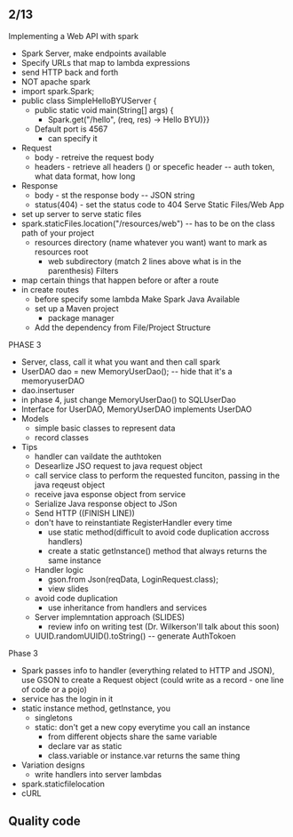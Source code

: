 

## 2/13
Implementing a Web API with spark
- Spark Server, make endpoints available
- Specify URLs that map to lambda expressions
- send HTTP back and forth
- NOT apache spark
- import spark.Spark;
- public class SimpleHelloBYUServer {
  - public static void main(String[] args) {
    - Spark.get("/hello", (req, res) -> Hello BYU)}}
  - Default port is 4567
    - can specify it
- Request
  - body - retreive the request body
  - headers - retrieve all headers () or specefic header -- auth token, what data format, how long
- Response
  - body - st the response body -- JSON string
  - status(404) - set the status code to 404
Serve Static Files/Web App
- set up server to serve static files
- spark.staticFiles.location("/resources/web") -- has to be on the class path of your project
  - resources directory (name whatever you want) want to mark as resources root
    - web subdirectory (match 2 lines above what is in the parenthesis)
Filters
- map certain things that happen before or after a route
- in create routes
  - before specify some lambda
Make Spark Java Available
  - set up a Maven project
    - package manager
  - Add the dependency from File/Project Structure

PHASE 3
- Server, class, call it what you want and then call spark
- UserDAO dao = new MemoryUserDao(); -- hide that it's a memoryuserDAO
- dao.insertuser
- in phase 4, just change MemoryUserDao() to SQLUserDao
- Interface for UserDAO, MemoryUserDAO implements UserDAO
- Models
  - simple basic classes to represent data
  - record classes
- Tips
  - handler can vaildate the authtoken
  - Desearlize JSO request to java request object
  - call service class to perform the requested funciton, passing in the java reqeust object
  - receive java esponse object from service
  - Serialize Java response object to JSon
  - Send HTTP ((FINISH LINE))
  - don't have to reinstantiate RegisterHandler every time
    - use static method(difficult to avoid code duplication accross handlers)
    - create a static getInstance() method that always returns the same instance
  - Handler logic
    - gson.from Json(reqData, LoginRequest.class);
    - view slides
  - avoid code duplication
    - use inheritance from handlers and services
  - Server implemntation approach (SLIDES)
    - review info on writing test (Dr. Wilkerson'll talk about this soon)
  - UUID.randomUUID().toString() -- generate AuthTokoen



Phase 3
- Spark passes info to handler (everything related to HTTP and JSON), use GSON to create a Request object (could write as a record - one line of code or a pojo)
- service has the login in it
- static instance method, getInstance, you 
  - singletons
  - static: don't get a new copy everytime you call an instance
    - from different objects share the same variable
    - declare var as static
    - class.variable or instance.var returns the same thing
- Variation designs
  - write handlers into server lambdas
- spark.staticfilelocation
- cURL

Quality code
- 